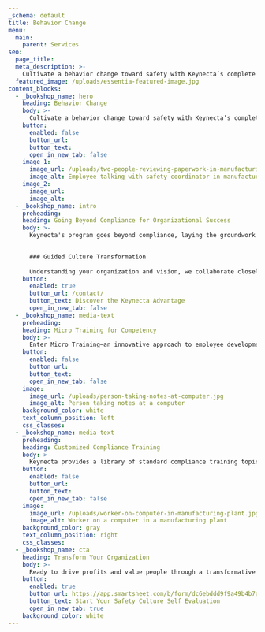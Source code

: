 ```yaml
---
_schema: default
title: Behavior Change
menu:
  main:
    parent: Services
seo:
  page_title:
  meta_description: >-
    Cultivate a behavior change toward safety with Keynecta’s complete online system. Safety training, safety program software, supervisor leadership and more.
  featured_image: /uploads/essentia-featured-image.jpg
content_blocks:
  - _bookshop_name: hero
    heading: Behavior Change
    body: >-
      Cultivate a behavior change toward safety with Keynecta’s complete online system. Safety training, safety program software, supervisor leadership and more.
    button:
      enabled: false
      button_url: 
      button_text: 
      open_in_new_tab: false
    image_1:
      image_url: /uploads/two-people-reviewing-paperwork-in-manufacturing-environment.jpg
      image_alt: Employee talking with safety coordinator in manufacturing plant
    image_2:
      image_url:
      image_alt:
  - _bookshop_name: intro
    preheading: 
    heading: Going Beyond Compliance for Organizational Success
    body: >-
      Keynecta's program goes beyond compliance, laying the groundwork for a team-based culture change that is foundational to the success of your organization. Central to this cultural shift is a commitment to the well-being of every team member, creating a workplace where safety is not just a requirement but a shared value.

      
      ### Guided Culture Transformation
      
      Understanding your organization and vision, we collaborate closely with your teams, guiding them at a steady pace toward an effective Safety Culture. Keynecta’s complete online system serves as a transformative tool, educating everyone in the company about the tangible benefits of working in an organization that prioritizes a culture of safety.
    button:
      enabled: true
      button_url: /contact/
      button_text: Discover the Keynecta Advantage
      open_in_new_tab: false
  - _bookshop_name: media-text
    preheading: 
    heading: Micro Training for Competency
    body: >-
      Enter Micro Training—an innovative approach to employee development. Within Keynecta's digital solutions, we break down training into small, digestible lessons lasting 5-7 minutes, each focusing on a single objective. This microlearning strategy maximizes understanding and encourages meaningful application, ultimately driving behavioral change.
    button:
      enabled: false
      button_url: 
      button_text: 
      open_in_new_tab: false
    image:
      image_url: /uploads/person-taking-notes-at-computer.jpg
      image_alt: Person taking notes at a computer
    background_color: white
    text_column_position: left
    css_classes:
  - _bookshop_name: media-text
    preheading: 
    heading: Customized Compliance Training
    body: >-
      Keynecta provides a library of standard compliance training topics, fully customizable to meet your specific industry needs. Beyond meeting regulatory requirements, these tailored lessons integrate into the program, reinforcing safety practices that align with your goals.
    button:
      enabled: false
      button_url: 
      button_text: 
      open_in_new_tab: false
    image:
      image_url: /uploads/worker-on-computer-in-manufacturing-plant.jpg
      image_alt: Worker on a computer in a manufacturing plant
    background_color: gray
    text_column_position: right
    css_classes:
  - _bookshop_name: cta
    heading: Transform Your Organization
    body: >-
      Ready to drive profits and value people through a transformative Safety Culture? Join Keynecta and redefine your organization's safety journey today.
    button:
      enabled: true
      button_url: https://app.smartsheet.com/b/form/dc6ebddd9f9a49b4b7a87e7d705fa150
      button_text: Start Your Safety Culture Self Evaluation
      open_in_new_tab: true
    background_color: white
---
```


